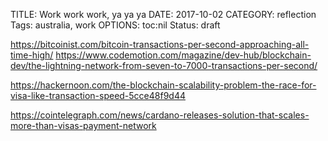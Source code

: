 TITLE: Work work work, ya ya ya
DATE: 2017-10-02
CATEGORY: reflection
Tags: australia, work
OPTIONS: toc:nil
Status: draft

https://bitcoinist.com/bitcoin-transactions-per-second-approaching-all-time-high/
https://www.codemotion.com/magazine/dev-hub/blockchain-dev/the-lightning-network-from-seven-to-7000-transactions-per-second/

https://hackernoon.com/the-blockchain-scalability-problem-the-race-for-visa-like-transaction-speed-5cce48f9d44


https://cointelegraph.com/news/cardano-releases-solution-that-scales-more-than-visas-payment-network
